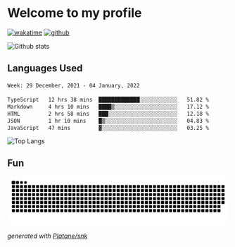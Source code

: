 # Welcome to my profile

[![wakatime](https://wakatime.com/badge/user/82c377cd-a54c-404c-b7df-177b313ca539.svg)](https://wakatime.com/@82c377cd-a54c-404c-b7df-177b313ca539)
[![github](https://img.shields.io/github/followers/xinthose?logo=github&style=plastic)](https://github.com/alanhamlett?tab=followers)

![Github stats](https://github-readme-stats.vercel.app/api?username=xinthose&show_icons=true&theme=radical&count_private=true)

## Languages Used

<!--START_SECTION:waka-->
```text
Week: 29 December, 2021 - 04 January, 2022

TypeScript   12 hrs 38 mins  █████████████░░░░░░░░░░░░   51.82 % 
Markdown     4 hrs 10 mins   ████▒░░░░░░░░░░░░░░░░░░░░   17.12 % 
HTML         2 hrs 58 mins   ███░░░░░░░░░░░░░░░░░░░░░░   12.18 % 
JSON         1 hr 10 mins    █▒░░░░░░░░░░░░░░░░░░░░░░░   04.83 % 
JavaScript   47 mins         ▓░░░░░░░░░░░░░░░░░░░░░░░░   03.25 % 
```
<!--END_SECTION:waka-->

![Top Langs](https://github-readme-stats.vercel.app/api/top-langs/?username=xinthose)

## Fun
![github contribution grid snake animation](https://raw.githubusercontent.com/xinthose/xinthose/output/github-contribution-grid-snake.svg)

_generated with [Platane/snk](https://github.com/Platane/snk)_
